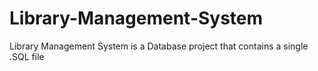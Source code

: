 # Library-Management-System
Library Management System is a Database project that contains a single .SQL file 
